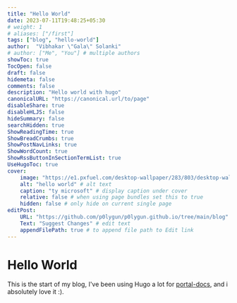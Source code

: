 ```yaml
---
title: "Hello World"
date: 2023-07-11T19:48:25+05:30
# weight: 1
# aliases: ["/first"]
tags: ["blog", "hello-world"]
author:  "Vibhakar \"Gala\" Solanki"
# author: ["Me", "You"] # multiple authors
showToc: true
TocOpen: false
draft: false
hidemeta: false
comments: false
description: "Hello world with hugo"
canonicalURL: "https://canonical.url/to/page"
disableShare: true
disableHLJS: false
hideSummary: false
searchHidden: true
ShowReadingTime: true
ShowBreadCrumbs: true
ShowPostNavLinks: true
ShowWordCount: true
ShowRssButtonInSectionTermList: true
UseHugoToc: true
cover:
    image: "https://e1.pxfuel.com/desktop-wallpaper/283/803/desktop-wallpaper-hello-world-text-minimalism-code-quote-digital-art-technology-%E2%80%A2-for-you-for-mobile-dark-code.jpg" # image path/url
    alt: "hello world" # alt text
    caption: "ty microsoft" # display caption under cover
    relative: false # when using page bundles set this to true
    hidden: false # only hide on current single page
editPost:
    URL: "https://github.com/p0lygun/p0lygun.github.io/tree/main/blog"
    Text: "Suggest Changes" # edit text
    appendFilePath: true # to append file path to Edit link
---
```

# Hello World

This is the start of my blog, I've been using Hugo a lot for [portal-docs](https://github.com/battlefield-portal-community/portal-docs "Portal Docs"), and i absolutely love it :).
